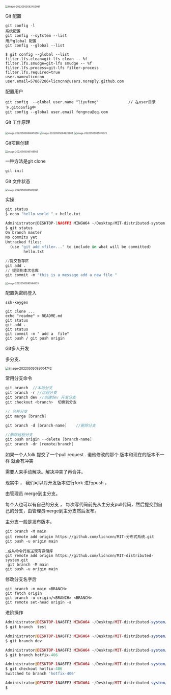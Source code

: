 <img src="C:\Users\Administrator\AppData\Roaming\Typora\typora-user-images\image-20220505082452981.png" alt="image-20220505082452981" style="zoom:53%;" />





Git 配置

```
git config -l 
系统配置
git config --sytstem --list 
用户global 配置
git config --global --list

```

```
$ git config --global --list
filter.lfs.clean=git-lfs clean -- %f
filter.lfs.smudge=git-lfs smudge -- %f
filter.lfs.process=git-lfs filter-process
filter.lfs.required=true
user.name=licncnn
user.email=57867286+licncnn@users.noreply.github.com
```

配置用户

```
git config  --global user.name "liyufeng"             // 在user目录下.gitconfig中
git config --global user.email fengncu@qq.com
```





Git 工作原理

<img src="C:\Users\Administrator\AppData\Roaming\Typora\typora-user-images\image-20220505084645558.png" alt="image-20220505084645558" style="zoom:50%;" />

<img src="C:\Users\Administrator\AppData\Roaming\Typora\typora-user-images\image-20220505084922608.png" alt="image-20220505084922608" style="zoom:50%;" />



<img src="C:\Users\Administrator\AppData\Roaming\Typora\typora-user-images\image-20220505085015072.png" alt="image-20220505085015072" style="zoom:50%;" />







Git项目创建

<img src="C:\Users\Administrator\AppData\Roaming\Typora\typora-user-images\image-20220505085149909.png" alt="image-20220505085149909" style="zoom:50%;" />

一种方法是git clone 

```c
git init   
```



Git 文件状态

<img src="C:\Users\Administrator\AppData\Roaming\Typora\typora-user-images\image-20220505085830921.png" alt="image-20220505085830921" style="zoom:50%;" />

实操 

````python
git status 
$ echo "hello world " > hello.txt

Administrator@DESKTOP-1NA6FF3 MINGW64 ~/Desktop/MIT-distributed-system (master)
$ git status
On branch master
No commits yet
Untracked files:
  (use "git add <file>..." to include in what will be committed)
        hello.txt

//提交暂存区
git add .
// 提交到本次仓库
git commit -m "this is a message add a new file "

````



<img src="C:\Users\Administrator\AppData\Roaming\Typora\typora-user-images\image-20220505090544833.png" alt="image-20220505090544833" style="zoom:50%;" />



配置免密码登入

```
ssh-keygen

git clone ...
echo "readme" > README.md
git status 
git add .
git status 
git commit -m " add a  file"
git push / git push origin

```





Git多人开发

多分支、

<img src="C:\Users\Administrator\AppData\Roaming\Typora\typora-user-images\image-20220505095004742.png" alt="image-20220505095004742" style="zoom:70%;" />

常用分支命令

```c#
git branch  //本地分支
git branch -r //远程分支
git branch dev //创建dev 开发分支
git checkout <branch>  切换到分支

// 合并分支
git merge [branch]

git branch -d [branch-name]    //删除分支 

//删除远程分支
git push origin --delete [branch-name]
git branch -dr [remote/branch]
```

如果一个人folk 提交了一个pull request . 诺他修改的那个 版本和现在的版本不一样 就会有冲突  

需要人来手动解决。解决冲突了再合并。

现实中 ， 我们可以对开发版本进行fork 进行push ，

由管理员 merge到主分支。

每个人也可以有自己的分支  ， 每次写代码前先从主分支pull代码，然后提交到自己的分支，由管理员merge到主分支然后发布。

主分支一般是发布版本。





```
git branch -M main 
git remote add origin https://github.com/licncnn/MIT-分布式系统.git
git push -u origin main
```



```
…或从命令行推送现有存储库
git remote add origin https://github.com/licncnn/MIT-distributed-system.git
 git branch -M main 
git push -u origin main
```



修改分支名字后

```
git branch -m main <BRANCH>
git fetch origin
git branch -u origin/<BRANCH> <BRANCH>
git remote set-head origin -a
```



进阶操作

```php
Administrator@DESKTOP-1NA6FF3 MINGW64 ~/Desktop/MIT-distributed-system/MIT-distributed-system (main)
$ git branch  test

Administrator@DESKTOP-1NA6FF3 MINGW64 ~/Desktop/MIT-distributed-system/MIT-distributed-system (main)
$ git branch dev

Administrator@DESKTOP-1NA6FF3 MINGW64 ~/Desktop/MIT-distributed-system/MIT-distributed-system (main)
$ git branch hotfix-406

Administrator@DESKTOP-1NA6FF3 MINGW64 ~/Desktop/MIT-distributed-system/MIT-distributed-system (main)
$ git checkout hotfix-406
Switched to branch 'hotfix-406'

Administrator@DESKTOP-1NA6FF3 MINGW64 ~/Desktop/MIT-distributed-system/MIT-distributed-system (hotfix-406)
$

```





